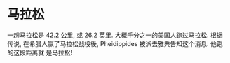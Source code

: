 # 马拉松

一趟马拉松是 42.2 公里, 或 26.2 英里. 大概千分之一的美国人跑过马拉松. 根据传说,
在希腊人赢了马拉松战役後, Pheidippides 被派去雅典告知这个消息. 他跑的这段距离就
是马拉松!
